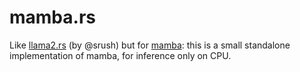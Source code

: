 # mamba.rs

Like [llama2.rs](https://github.com/srush/llama2.rs) (by @srush) but for
[mamba](https://arxiv.org/abs/2312.00752): this is a small standalone
implementation of mamba, for inference only on CPU.

